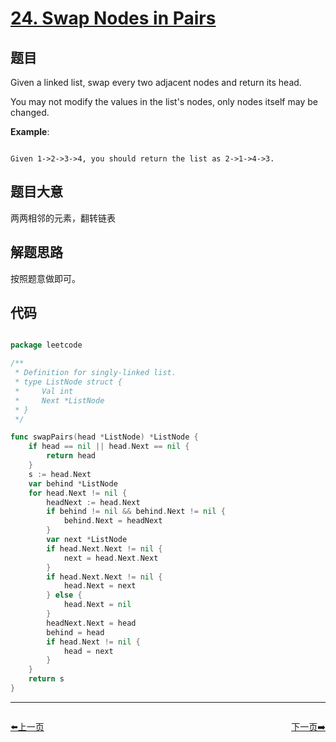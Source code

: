 # [24. Swap Nodes in Pairs](https://leetcode.com/problems/swap-nodes-in-pairs/description/)

## 题目

Given a linked list, swap every two adjacent nodes and return its head.

You may not modify the values in the list's nodes, only nodes itself may be changed.



**Example**:

```

Given 1->2->3->4, you should return the list as 2->1->4->3.

```

## 题目大意

两两相邻的元素，翻转链表

## 解题思路

按照题意做即可。

## 代码

```go

package leetcode

/**
 * Definition for singly-linked list.
 * type ListNode struct {
 *     Val int
 *     Next *ListNode
 * }
 */

func swapPairs(head *ListNode) *ListNode {
	if head == nil || head.Next == nil {
		return head
	}
	s := head.Next
	var behind *ListNode
	for head.Next != nil {
		headNext := head.Next
		if behind != nil && behind.Next != nil {
			behind.Next = headNext
		}
		var next *ListNode
		if head.Next.Next != nil {
			next = head.Next.Next
		}
		if head.Next.Next != nil {
			head.Next = next
		} else {
			head.Next = nil
		}
		headNext.Next = head
		behind = head
		if head.Next != nil {
			head = next
		}
	}
	return s
}


```


----------------------------------------------
<div style="display: flex;justify-content: space-between;align-items: center;">
<p><a href="https://books.halfrost.com/leetcode/ChapterFour/0001~0099/0023.Merge-k-Sorted-Lists/">⬅️上一页</a></p>
<p><a href="https://books.halfrost.com/leetcode/ChapterFour/0001~0099/0025.Reverse-Nodes-in-k-Group/">下一页➡️</a></p>
</div>
